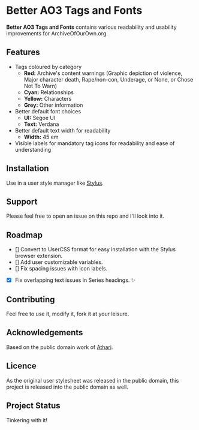 # Better AO3 Tags and Fonts
**Better AO3 Tags and Fonts** contains various readability and usability improvements for ArchiveOfOurOwn.org.

## Features
- Tags coloured by category
  - **Red:** Archive's content warnings (Graphic depiction of violence, Major character death, Rape/non-con, Underage, or None, or Chose Not To Warn)
  - **Cyan:** Relationships
  - **Yellow:** Characters
  - **Grey:** Other information
- Better default font choices
  - **UI:** Segoe UI
  - **Text:** Verdana
- Better default text width for readability
  - **Width:** 45 em
- Visible labels for mandatory tag icons for readability and ease of understanding

## Installation
Use in a user style manager like [Stylus](https://github.com/openstyles/stylus).

## Support
Please feel free to open an issue on this repo and I'll look into it.

## Roadmap
- [] Convert to UserCSS format for easy installation with the Stylus browser extension.
- [] Add user customizable variables.
- [] Fix spacing issues with icon labels.
- [x] Fix overlapping text issues in Series headings. :sparkles:

## Contributing
Feel free to use it, modify it, fork it at your leisure.

## Acknowledgements
Based on the public domain work of [Athari](https://userstyles.org/styles/152660/archiveofourown-org-fonts-tags-ath).

## Licence
As the original user stylesheet was released in the public domain, this project is released into the public domain as well.

## Project Status
Tinkering with it!